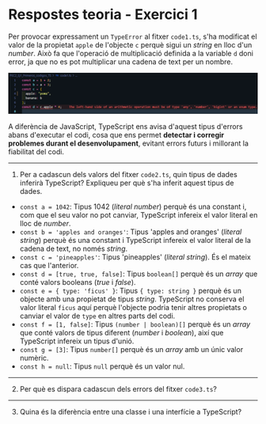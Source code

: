 # Respostes teoria - Exercici 1  

Per provocar expressament un `TypeError` al fitxer `code1.ts`, s'ha modificat el valor de la propietat `apple` de l'objecte `c` perquè sigui un *string* en lloc d'un *number*. Això fa que l'operació de multiplicació definida a la variable `d` doni error, ja que no es pot multiplicar una cadena de text per un nombre.

![TypeError provocat](image.png)

A diferència de JavaScript, TypeScript ens avisa d'aquest tipus d'errors abans d'executar el codi, cosa que ens permet **detectar i corregir problemes durant el desenvolupament**, evitant errors futurs i millorant la fiabilitat del codi.

---

1. Per a cadascun dels valors del fitxer `code2.ts`, quin tipus de dades inferirà TypeScript? Expliqueu per què s'ha inferit aquest tipus de dades.

- `const a = 1042`: Tipus 1042 (*literal number*) perquè és una constant i, com que el seu valor no pot canviar, TypeScript infereix el valor literal en lloc de *number*.
- `const b = 'apples and oranges'`: Tipus 'apples and oranges' (*literal string*) perquè és una constant i TypeScript infereix el valor literal de la cadena de text, no només *string*.
- `const c = 'pineapples'`: Tipus 'pineapples' (*literal string*). És el mateix cas que l'anterior.
- `const d = [true, true, false]`: Tipus `boolean[]` perquè és un *array* que conté valors booleans (*true* i *false*).
- `const e = { type: 'ficus' }`: Tipus `{ type: string }` perquè és un objecte amb una propietat de tipus *string*. TypeScript no conserva el valor literal `ficus` aquí perquè l'objecte podria tenir altres propietats o canviar el valor de `type` en altres parts del codi.
- `const f = [1, false]`: Tipus `(number | boolean)[]` perquè és un *array* que conté valors de tipus diferent (*number* i *boolean*), així que TypeScript infereix un tipus d'unió.
- `const g = [3]`: Tipus `number[]` perquè és un *array* amb un únic valor numèric.
- `const h = null`: Tipus `null` perquè és un valor nul.

---

2. Per què es dispara cadascun dels errors del fitxer `code3.ts`?

---

3. Quina és la diferència entre una classe i una interfície a TypeScript?